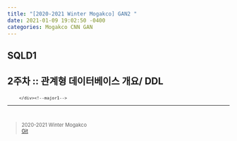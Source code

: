 ```yaml
---
title: "[2020-2021 Winter Mogakco] GAN2 "
date: 2021-01-09 19:02:50 -0400
categories: Mogakco CNN GAN
---
```

## SQLD1

## 2주차 :: 관계형 데이터베이스 개요/ DDL

<div style = "font-size : 0.8em"><!--biggest-->
  <div><!--main-->
  <div><!--major1-->
      <h3 style = "font-size :1.2em"></h3><!--title of major1-->
        <div style = "margin-left : 3%"><!--Article of major1-->
          
      </div><!--major1-->
  </div><!--main-->
  <hr>
  <br>
  <div><!--<blockquote-->
    <blockquote>
      2020-2021 Winter Mogakco<br/>
      <a href="https://github.com/whdgusdl48/GAN/tree/usung"> Git </a>
    </blockquote>
  </div><!--<blockquote-->
</div><!--biggest-->
